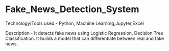 # Fake_News_Detection_System

Technology/Tools used - Python, Machine Learning,Jupyter,Excel

Description -  It detects fake news using Logistic Regression, Decision Tree Classification. It builds a model that can differentiate between real and fake news.

